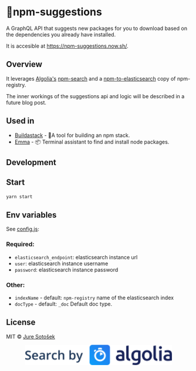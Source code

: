 # 🎯npm-suggestions

A GraphQL API that suggests new packages for you to download based on the dependencies you already have installed.

It is accesible at https://npm-suggestions.now.sh/.

## Overview

It leverages [Algolia's](https://www.algolia.com/) [npm-search](https://github.com/algolia/npm-search) and a [npm-to-elasticsearch](https://github.com/JureSotosek/npm-to-elasticsearch) copy of npm-registry.

The inner workings of the suggestions api and logic will be described in a future blog post.

## Used in

- [Buildastack](https://github.com/JureSotosek/buildastack) - 🥞A tool for building an npm stack.
- [Emma](https://github.com/maticzav/emma-cli) - 📦 Terminal assistant to find and install node packages.

## Development

## Start

```sh
yarn start
```

## Env variables

See [config.js](./config.js):

### Required:

- `elasticsearch_endpoint`: elasticsearch instance url
- `user`: elasticsearch instance username
- `password`: elasticsearch instance password

### Other:

- `indexName` - default: `npm-registry` name of the elasticsearch index
- `docType` - default: `_doc` Default doc type.

## License

MIT © [Jure Sotošek](https://github.com/juresotosek)

<p align="center"><a href="https://www.algolia.com"><img src="media/algolia.svg" width="400" /></a></p>

